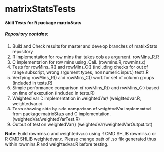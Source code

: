 # matrixStatsTests
#### Skill Tests for R package matrixStats

##### Repository contains:
1. Build and Check results for master and develop branches of matrixStats repository
2. R implementation for row mins that takes cols as argument. rowMins_R.R
3. C implementation for row mins using .Call. (rowmins.R, rowmins.c)
4. Tests for rowMins_R() and rowMins_C() (including checks for out of range subscript, wrong argument types, non numeric input.) tests.R
5. Verifying rowMins_R() and rowMins_C() work for set of column groups (included in tests.R)
6. Simple performance comparison of rowMins_R() and rowMins_C() based on time of execution (included in tests.R)
7. Weighted var C implementation in weightedVar/ (weightedvar.R, weightedvar.c)
8. Tests showing side by side comparison of weightedVar implemented from package matrixStats and C implementation. (weightedVar/weightedVarTest.R)
9. Output of test on weightedVar() (weightedVar/weightedVarOutput.txt)

**Note:** 
Build rowmins.c and weightedvar.c using R CMD SHLIB rowmins.c or R CMD SHLIB weightedvar.c.
Please change path of .so file generated thus within rowmins.R and weightedvar.R before testing.
